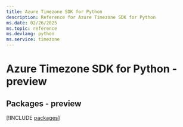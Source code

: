 ```yaml
---
title: Azure Timezone SDK for Python
description: Reference for Azure Timezone SDK for Python
ms.date: 02/26/2025
ms.topic: reference
ms.devlang: python
ms.service: timezone
---
```

# Azure Timezone SDK for Python - preview
## Packages - preview
[!INCLUDE [packages](timezone-index.md)]